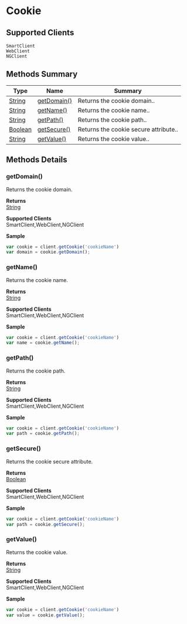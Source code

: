 #  Cookie

## **Supported Clients**

    SmartClient
    WebClient
    NGClient

## Methods Summary

| Type                                                  | Name                    | Summary                                                                                                           |
| ----------------------------------------------------- | ----------------------- | ----------------------------------------------------------------------------------------------------------------- |
| [String](../../JSLib/String.md) | [getDomain()](Cookie.md#getdomain)                   | Returns the cookie domain..                                    |
| [String](../../JSLib/String.md) | [getName()](Cookie.md#getname)                   | Returns the cookie name..                                    |
| [String](../../JSLib/String.md) | [getPath()](Cookie.md#getpath)                   | Returns the cookie path..                                    |
| [Boolean](../../JSLib/Boolean.md) | [getSecure()](Cookie.md#getsecure)                   | Returns the cookie secure attribute..                                    |
| [String](../../JSLib/String.md) | [getValue()](Cookie.md#getvalue)                   | Returns the cookie value..                                    |

## Methods Details

### getDomain()

Returns the cookie domain.


**Returns**\
[String](../../JSLib/String.md) 

**Supported Clients**\
SmartClient,WebClient,NGClient

**Sample**

```javascript
var cookie = client.getCookie('cookieName')
var domain = cookie.getDomain();
```
### getName()

Returns the cookie name.


**Returns**\
[String](../../JSLib/String.md) 

**Supported Clients**\
SmartClient,WebClient,NGClient

**Sample**

```javascript
var cookie = client.getCookie('cookieName')
var name = cookie.getName();
```
### getPath()

Returns the cookie path.


**Returns**\
[String](../../JSLib/String.md) 

**Supported Clients**\
SmartClient,WebClient,NGClient

**Sample**

```javascript
var cookie = client.getCookie('cookieName')
var path = cookie.getPath();
```
### getSecure()

Returns the cookie secure attribute.


**Returns**\
[Boolean](../../JSLib/Boolean.md) 

**Supported Clients**\
SmartClient,WebClient,NGClient

**Sample**

```javascript
var cookie = client.getCookie('cookieName')
var path = cookie.getSecure();
```
### getValue()

Returns the cookie value.


**Returns**\
[String](../../JSLib/String.md) 

**Supported Clients**\
SmartClient,WebClient,NGClient

**Sample**

```javascript
var cookie = client.getCookie('cookieName')
var value = cookie.getValue();
```

